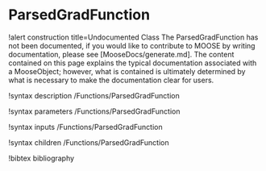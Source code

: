 <!-- MOOSE Documentation Stub: Remove this when content is added. -->

# ParsedGradFunction

!alert construction title=Undocumented Class
The ParsedGradFunction has not been documented, if you would like to contribute to MOOSE by
writing documentation, please see [MooseDocs/generate.md]. The content contained on this page explains
the typical documentation associated with a MooseObject; however, what is contained is ultimately
determined by what is necessary to make the documentation clear for users.

!syntax description /Functions/ParsedGradFunction

!syntax parameters /Functions/ParsedGradFunction

!syntax inputs /Functions/ParsedGradFunction

!syntax children /Functions/ParsedGradFunction

!bibtex bibliography
